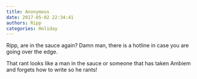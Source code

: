 ```yaml
---
title: Anonymous
date: 2017-05-02 22:34:41
authors: Ripp
categories: Holiday
---
```


 Ripp, are in the sauce again? Damn man, there is a hotline in case you are going over the edge.

That rant looks like a man in the sauce or someone that has taken Ambiem and forgets how to write so he rants!